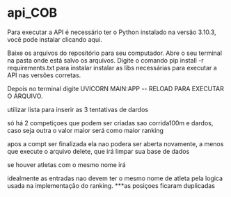 # api_COB


Para executar a API é necessário ter o Python instalado na versão 3.10.3, você pode instalar clicando aqui.

Baixe os arquivos do repositório para seu computador. Abre o seu terminal na pasta onde está salvo os arquivos. Digite o comando pip install -r requirements.txt 
para instalar instalar as libs necessárias para executar a API nas versões corretas.

Depois no terminal digite UVICORN MAIN:APP -- RELOAD PARA EXECUTAR O ARQUIVO.

utilizar lista para inserir as 3 tentativas de dardos

só há 2 competiçoes que podem ser criadas sao corrida100m e dardos, caso seja outra o valor maior será como maior ranking

apos a compt ser finalizada ela nao podera ser aberta novamente, a menos que execute o arquivo delete, que irá limpar sua base de dados


se houver atletas com o mesmo nome irá 

idealmente as entradas nao devem ter o mesmo nome de atleta pela logica usada na implementação do ranking. ***as posiçoes ficaram duplicadas
